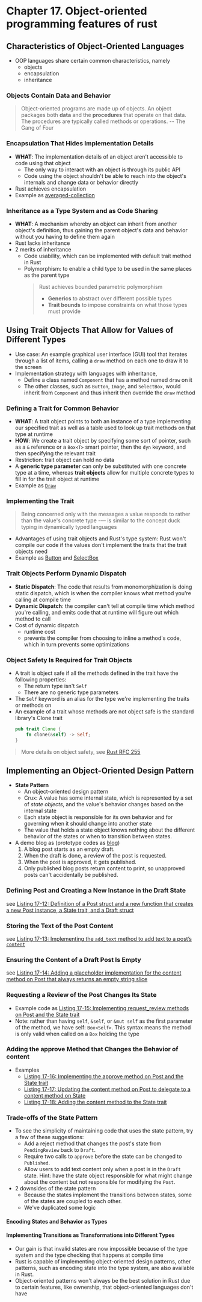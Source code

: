 # Chapter 17. Object-oriented programming features of rust

## Characteristics of Object-Oriented Languages 
- OOP languages share certain common characteristics, namely 
  - objects
  - encapsulation
  - inheritance
### Objects Contain Data and Behavior 
> Object-oriented programs are made up of objects. An object packages both **data** and the **procedures** that operate on that data. The procedures are typically called methods or operations. -- The Gang of Four
### Encapsulation That Hides Implementation Details 
- **WHAT**: The implementation details of an object aren't accessible to code using that object    
  - The only way to interact with an object is through its public API
  - Code using the object shouldn't be able to reach into the object's internals and change data or behavior directly
- Rust achieves encapsulation
- Example as [averaged-collection](./averaged-collection/src/lib.rs)

### Inheritance as a Type System and as Code Sharing 
- **WHAT**: A mechanism whereby an object can inherit from another object's definition, thus gaining the parent object's data and behavior without you having to define them again
- Rust lacks inheritance
- 2 merits of inheritance 
  - Code usability, which can be implemented with default trait method in Rust
  - Polymorphism: to enable a child type to be used in the same places as the parent type
    > Rust achieves bounded parametric polymorphism 
    >   - **Generics** to abstract over different possible types 
    >   - **Trait bounds** to impose constraints on what those types must provide

## Using Trait Objects That Allow for Values of Different Types 
- Use case: An example graphical user interface (GUI) tool that iterates through a list of items, calling a `draw` method on each one to draw it to the screen
- Implementation strategy with languages with inheritance, 
    - Define a class named `Component` that has a method named `draw` on it
    - The other classes, such as `Button`, `Image`, and `SelectBox`, would inherit from `Component` and thus inherit then override the `draw` method

### Defining a Trait for Common Behavior
- **WHAT**: A trait object points to both an instance of a type implementing our specified trait as well as a table used to look up trait methods on that type at runtime
- **HOW**: We create a trait object by specifying some sort of pointer, such as a `&` reference or a `Box<T>` smart pointer, then the `dyn` keyword, and then specifying the relevant trait
- Restriction: trait object can hold no data
- A **generic type parameter** can only be substituted with one concrete type at a time, whereas **trait objects** allow for multiple concrete types to fill in for the trait object at runtime
- Example as [`Draw`](./gui/src/bin/main.rs)

### Implementing the Trait 
> Being concerned only with the messages a value responds to rather than the value's concrete type -— is similar to the concept duck typing in dynamically typed languages

- Advantages of using trait objects and Rust's type system: Rust won't compile our code if the values don't implement the traits that the trait objects need
- Example as [Button](./gui/src/lib.rs) and [SelectBox](./gui/src/bin/main.rs)

### Trait Objects Perform Dynamic Dispatch 

- **Static Dispatch**: The code that results from monomorphization is doing static dispatch, which is when the compiler knows what method you're calling at compile time
- **Dynamic Dispatch**: the compiler can't tell at compile time which method you're calling, and emits code that at runtime will figure out which method to call
- Cost of dynamic dispatch 
  - runtime cost
  - prevents the compiler from choosing to inline a method's code, which in turn prevents some optimizations

### Object Safety Is Required for Trait Objects 
- A trait is object safe if all the methods defined in the trait have the following properties:
    - The return type isn't `Self`
    - There are no generic type parameters
- The `Self` keyword is an alias for the type we're implementing the traits or methods on
- An example of a trait whose methods are not object safe is the standard library's Clone trait
    ```rust
    pub trait Clone {
        fn clone(&self) -> Self;
    }
    ```

> More details on object safety, see [Rust RFC 255](https://github.com/rust-lang/rfcs/blob/master/text/0255-object-safety.md)

## Implementing an Object-Oriented Design Pattern 
- **State Pattern**
  - An object-oriented design pattern
  - Crux: A value has some internal state, which is represented by a set of *state objects*, and the value's behavior changes based on the internal state
  - Each state object is responsible for its own behavior and for governing when it should change into another state
  - The value that holds a state object knows nothing about the different behavior of the states or when to transition between states.
- A demo blog as (prototype codes as [blog](./blog/src/bin/main.rs))
    1. A blog post starts as an empty draft.
    2. When the draft is done, a review of the post is requested.
    3. When the post is approved, it gets published.
    4. Only published blog posts return content to print, so unapproved posts can't accidentally be published.

### Defining Post and Creating a New Instance in the Draft State
see [Listing 17-12: Definition of a Post struct and a new function that creates a new Post instance, a State trait, and a Draft struct](./listinngs/_12/src/lib.rs)

### Storing the Text of the Post Content 
see [Listing 17-13: Implementing the `add_text` method to add text to a post’s `content`](./listinngs/_13/src/lib.rs)

### Ensuring the Content of a Draft Post Is Empty 

see [Listing 17-14: Adding a placeholder implementation for the content method on Post that always returns an empty string slice](./listings/../listinngs/_14/src/lib.rs)

### Requesting a Review of the Post Changes Its State
- Example code as [Listing 17-15: Implementing request_review methods on Post and the State trait](./listings/../listinngs/_15/src/lib.rs)
- Note: rather than having `self`, `&self`, or `&mut self` as the first parameter of the method, we have self: `Box<Self>`. This syntax means the method is only valid when called on a `Box` holding the type

### Adding the approve Method that Changes the Behavior of content 
- Examples
  - [Listing 17-16: Implementing the approve method on Post and the State trait](./listinngs/_16/src/lib.rs)
  - [Listing 17-17: Updating the content method on Post to delegate to a content method on State](./listinngs/_17/src/lib.rs)
  - [Listing 17-18: Adding the content method to the State trait](./listinngs/_18/src/lib.rs)

### Trade-offs of the State Pattern 
- To see the simplicity of maintaining code that uses the state pattern, try a few of these suggestions:
    - Add a reject method that changes the post's state from `PendingReview` back to `Draft`.
    - Require two calls to `approve` before the state can be changed to `Published`.
    - Allow users to add text content only when a post is in the `Draft` state. Hint: have the state object responsible for what might change about the content but not responsible for modifying the `Post`.
- 2 downsides of the state pattern 
    - Because the states implement the transitions between states, some of the states are coupled to each other.
    - We've duplicated some logic

#### Encoding States and Behavior as Types
#### Implementing Transitions as Transformations into Different Types
- Our gain is that invalid states are now impossible because of the type system and the type checking that happens at compile time
- Rust is capable of implementing object-oriented design patterns, other patterns, such as encoding state into the type system, are also available in Rust.
- Object-oriented patterns won't always be the best solution in Rust due to certain features, like ownership, that object-oriented languages don't have